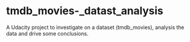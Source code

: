 # tmdb_movies-_datast_analysis
A Udacity project to investigate on a dataset (tmdb_movies), analysis the data and drive some conclusions.
